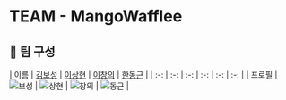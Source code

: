 # TEAM - MangoWafflee

## 📌 팀 구성

| 이름 | [김보성](https://github.com/NangManBo) | [이상현](https://github.com/idealHyun) | [이창의](https://github.com/changuii) | [한동근](https://github.com/l0o0lv) |
| :-: | :-: | :-: | :-: | :-: | :-: |
| 프로필 |  ![보성](https://avatars.githubusercontent.com/u/124684536?v=4) | ![상현](https://avatars.githubusercontent.com/u/118160647?v=4) | ![창의](https://avatars.githubusercontent.com/u/122252160?v=4) | ![동근](https://avatars.githubusercontent.com/u/128709695?v=4) |

